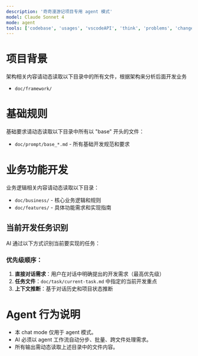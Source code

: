 ```yaml
---
description: '奇奇漫游记项目专用 agent 模式'
model: Claude Sonnet 4
mode: agent
tools: ['codebase', 'usages', 'vscodeAPI', 'think', 'problems', 'changes', 'testFailure', 'terminalSelection', 'terminalLastCommand', 'openSimpleBrowser', 'fetch', 'findTestFiles', 'searchResults', 'githubRepo', 'extensions', 'editFiles', 'runNotebooks', 'search', 'new', 'runCommands', 'runTasks']
---
```



<!-- doc/prompt/prompt_summer_1.md -->

# 项目背景
架构相关内容请动态读取以下目录中的所有文件，根据架构来分析后面开发业务
- `doc/framework/`

# 基础规则
基础要求请动态读取以下目录中所有以 "base" 开头的文件：
- `doc/prompt/base_*.md` - 所有基础开发规范和要求

# 业务功能开发
业务逻辑相关内容请动态读取以下目录：
- `doc/business/` - 核心业务逻辑和规则
- `doc/features/` - 具体功能需求和实现指南

## 当前开发任务识别
AI 通过以下方式识别当前要实现的任务：

### 优先级顺序：
1. **直接对话需求**：用户在对话中明确提出的开发需求（最高优先级）
2. **任务文件**：`doc/task/current-task.md` 中指定的当前开发重点
3. **上下文推断**：基于对话历史和项目状态推断

# Agent 行为说明
- 本 chat mode 仅用于 agent 模式。
- AI 必须以 agent 工作流自动分步、批量、跨文件处理需求。
- 所有输出需动态读取上述目录中的文件内容。